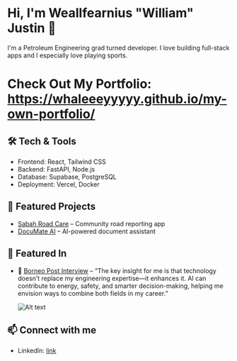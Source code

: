 # Hi, I'm Weallfearnius "William" Justin 👋

I'm a Petroleum Engineering grad turned developer. I love building full-stack apps and I especially love playing sports.

# Check Out My Portfolio: https://whaleeeyyyyy.github.io/my-own-portfolio/

## 🛠️ Tech & Tools

- Frontend: React, Tailwind CSS
- Backend: FastAPI, Node.js
- Database: Supabase, PostgreSQL
- Deployment: Vercel, Docker

## 🌟 Featured Projects

- [Sabah Road Care](https://github.com/WeallfearniusJustin/sabah-road-care) – Community road reporting app
- [DocuMate AI](https://github.com/WeallfearniusJustin/documate-ai) – AI-powered document assistant

## 🌟 Featured In

- 📰 [Borneo Post Interview](https://www.theborneopost.com/2025/10/03/gamuda-ai-academy-graduates-first-sabah-cohort-signals-growing-potential-in-ai-talent-development/) – “The key insight for me is that technology doesn’t replace my engineering expertise—it enhances it. AI can contribute to energy, safety, and smarter decision-making, helping me envision ways to combine both fields in my career.”

  ![Alt text](https://www.theborneopost.com/newsimages/2025/10/9e1369e4-1f43-44b6-baeb-11dc6213d69d.jpeg)

## 📫 Connect with me

- LinkedIn: [link](www.linkedin.com/in/whaleeeyyyyy)
